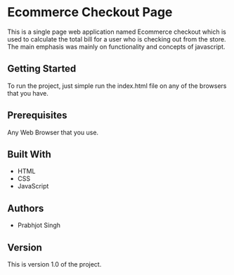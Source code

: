 # Ecommerce Checkout Page

This is a single page web application named Ecommerce checkout which is used to calculate the total bill for a user who is checking out from the store. 
The main emphasis was mainly on functionality and concepts of javascript.

## Getting Started 

To run the project, just simple run the index.html file on any of the browsers that you have.

## Prerequisites

Any Web Browser that you use.

## Built With 
* HTML
* CSS
* JavaScript

## Authors

* Prabhjot Singh

## Version

This is version 1.0 of the project.
